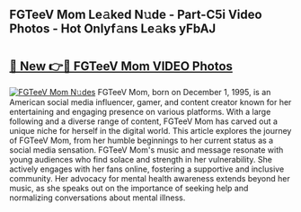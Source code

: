 ## FGTeeV Mom Le𝚊ked N𝚞de - Part-C5i Video Photos - Hot Onlyf𝚊ns Le𝚊ks yFbAJ

# <h2><a href="http://ac48405.deff.icu/?id=FGTeeV+Mom">🔗 New 👉🔴 FGTeeV Mom VIDEO Photos</a></h2>

[![FGTeeV Mom N𝚞des](https://i.imgur.com/rIISA9y.gif)](http://ac48405.deff.icu/?id=FGTeeV+Mom)
FGTeeV Mom, born on December 1, 1995, is an American social media influencer, gamer, and content creator known for her entertaining and engaging presence on various platforms. With a large following and a diverse range of content, FGTeeV Mom has carved out a unique niche for herself in the digital world. This article explores the journey of FGTeeV Mom, from her humble beginnings to her current status as a social media sensation. FGTeeV Mom's music and message resonate with young audiences who find solace and strength in her vulnerability. She actively engages with her fans online, fostering a supportive and inclusive community. Her advocacy for mental health awareness extends beyond her music, as she speaks out on the importance of seeking help and normalizing conversations about mental illness.
